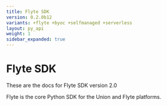 ```yaml
---
title: Flyte SDK
version: 0.2.0b12
variants: +flyte +byoc +selfmanaged +serverless
layout: py_api
weight: 1
sidebar_expanded: true
---
```


# Flyte SDK

These are the docs for Flyte SDK version 2.0

Flyte is the core Python SDK for the Union and Flyte platforms.



